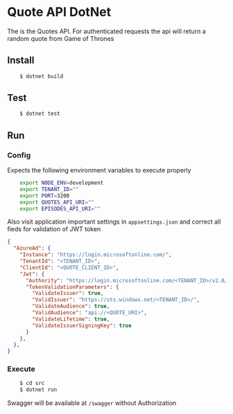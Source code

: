 # Quote API DotNet

The is the Quotes API. For authenticated requests the api will return a random quote from Game of Thrones

## Install

```sh
    $ dotnet build
```

## Test

```sh
    $ dotnet test
```

## Run

### Config

Expects the following environment variables to execute properly

```sh
    export NODE_ENV=development
    export TENANT_ID=""
    export PORT=3200
    export QUOTES_API_URI=""
    export EPISODES_API_URI=""
```

Also visit application important settings in `appsettings.json` and correct all fieds for validation of JWT token

```json
{
  "AzureAd": {
    "Instance": "https://login.microsoftonline.com/",
    "TenantId": "<TENANT_ID>",
    "ClientId": "<QUOTE_CLIENT_ID>",
    "Jwt": {
      "Authority": "https://login.microsoftonline.com/<TENANT_ID>/v2.0/",
      "TokenValidationParameters": {
        "ValidateIssuer": true,
        "ValidIssuer": "https://sts.windows.net/<TENANT_ID>/",
        "ValidateAudience": true,
        "ValidAudience": "api://<QUOTE_URI>",
        "ValidateLifetime": true,
        "ValidateIssuerSigningKey": true
      }
    },
  },
}

```

### Execute

```sh
    $ cd src
    $ dotnet run
```

Swagger will be available at `/swagger` without Authorization
